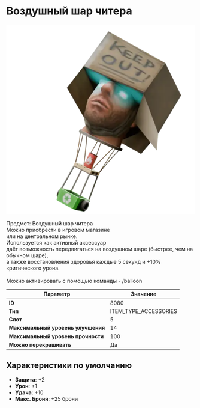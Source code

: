 # Воздушный шар читера

![Item Image](../img/8080.webp?raw=true)

Предмет: Воздушный шар читера<br>Можно приобрести в игровом магазине<br>или на центральном рынке.<br>Используется как активный аксессуар<br>даёт возможность передвигаться на воздушном шаре (быстрее, чем на обычном шаре),<br>а также восстановления здоровья каждые 5 секунд и +10% критического урона.<br><br>Можно активировать с помощью команды - /balloon


| Параметр | Значение |
|----------|----------|
| **ID** | 8080 |
| **Тип** | ITEM_TYPE_ACCESSORIES |
| **Слот** | 5 |
| **Максимальный уровень улучшения** | 14 |
| **Максимальный уровень прочности** | 100 |
| **Можно перекрашивать** | Да |

## Характеристики по умолчанию

- **Защита**: +2
- **Урон**: +1
- **Удача**: +10
- **Макс. Броня**: +25 брони


